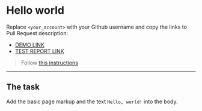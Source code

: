 # Hello world
Replace `<your_account>` with your Github username and copy the links to Pull Request description:
- [DEMO LINK](https://sofia-baranetska.github.io/layout_hello-world/)
- [TEST REPORT LINK](https://sofia-baranetska.github.io/layout_hello-world/report/html_report/)

> Follow [this instructions](https://mate-academy.github.io/layout_task-guideline/#how-to-solve-the-layout-tasks-on-github)
___

## The task 
Add the basic page markup and the text `Hello, world!` into the body.
